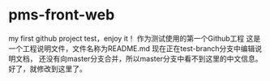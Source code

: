 # pms-front-web
my first github project test，enjoy it！
作为测试使用的第一个Github工程
这是一个工程说明文件，文件名称为README.md
现在正在test-branch分支中编辑说明文档，
还没有向master分支合并，所以master分支中看不到这里的中文信息。
好了，就修改到这里了。
